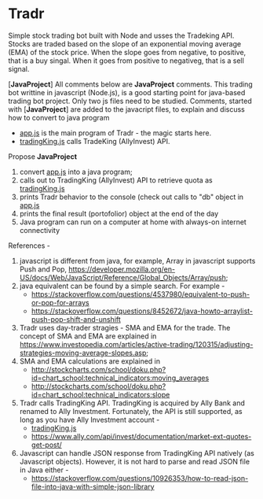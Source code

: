 Tradr
=====

Simple stock trading bot built with Node and usses the Tradeking API. Stocks are traded based on the slope of an exponential moving average (EMA) of the stock price. When the slope goes from negative, to positive, that is a buy singal. When it goes from positive to negativeg, that is a sell signal.

[**JavaProject**] All comments below are **JavaProject** comments.
This trading bot writtine in javascript (Node.js), is a good starting point for java-based trading bot project. Only two js files need to be studied. Comments, started with [**JavaProject**] are added to the javacript files, to explain and discuss how to convert to java program

-  [app.js](./app.js) is the main program of Tradr - the magic starts here.
-  [tradingKing.js](./tradingking.js) calls TradeKing (AllyInvest) API.

Propose **JavaProject**
1. convert [app.js](./app.js) into a java program;
2. calls out to TradingKing (AllyInvest) API to retrieve quota as [tradingKing.js](./tradingking.js)
3. prints Tradr behavior to the console (check out calls to "db" object in [app.js](./app.js)
4. prints the final result (portofolior) object at the end of the day
5. Java program can run on a computer at home with always-on internet connectivity

References -

1. javascript is different from java, for example, Array in javascript supports Push and Pop, https://developer.mozilla.org/en-US/docs/Web/JavaScript/Reference/Global_Objects/Array/push;
2. java equivalent can be found by a simple search. For example - 
    -  https://stackoverflow.com/questions/4537980/equivalent-to-push-or-pop-for-arrays
    -  https://stackoverflow.com/questions/8452672/java-howto-arraylist-push-pop-shift-and-unshift
3. Tradr uses day-trader stragies - SMA and EMA for the trade. The concept of SMA and EMA are explained in https://www.investopedia.com/articles/active-trading/120315/adjusting-strategies-moving-average-slopes.asp;
4. SMA and EMA calculations are explained in 
    - http://stockcharts.com/school/doku.php?id=chart_school:technical_indicators:moving_averages
    - http://stockcharts.com/school/doku.php?id=chart_school:technical_indicators:slope
5. Tradr calls TradingKing API. TradingKing is acquired by Ally Bank and renamed to Ally Investment. Fortunately, the API is still supported, as long as you have Ally Investment account - 
    - [tradingKing.js](./tradingking.js)
    - https://www.ally.com/api/invest/documentation/market-ext-quotes-get-post/
7. Javascript can handle JSON response from TradingKing API natively (as Javascript objects). However, it is not hard to parse and read JSON file in Java either -
    - https://stackoverflow.com/questions/10926353/how-to-read-json-file-into-java-with-simple-json-library
